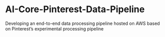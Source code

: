# AI-Core-Pinterest-Data-Pipeline
Developing an end-to-end data processing pipeline hosted on AWS based on Pinterest’s experimental processing pipeline
